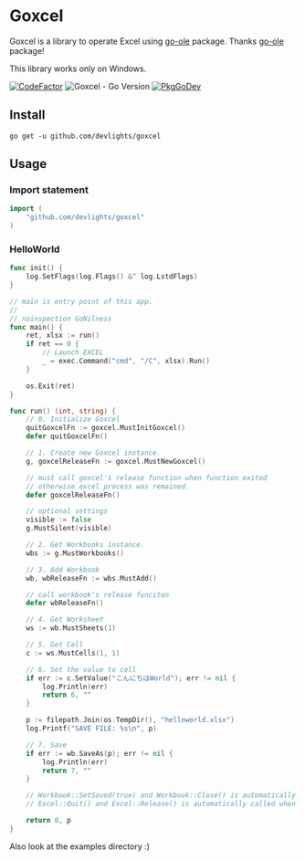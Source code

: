 # Goxcel

Goxcel is a library to operate Excel using [go-ole](https://github.com/go-ole/go-ole) package. Thanks [go-ole](https://github.com/go-ole/go-ole) package! 

This library works only on Windows.

[![CodeFactor](https://www.codefactor.io/repository/github/devlights/goxcel/badge)](https://www.codefactor.io/repository/github/devlights/goxcel)
![Goxcel - Go Version](https://img.shields.io/badge/go-1.17-blue.svg)
[![PkgGoDev](https://pkg.go.dev/badge/github.com/devlights/goxcel)](https://pkg.go.dev/github.com/devlights/goxcel)

## Install

```shell script
go get -u github.com/devlights/goxcel
```

## Usage

### Import statement

```go
import (
    "github.com/devlights/goxcel"
)
```

### HelloWorld

```go
func init() {
	log.SetFlags(log.Flags() &^ log.LstdFlags)
}

// main is entry point of this app.
//
// noinspection GoNilness
func main() {
	ret, xlsx := run()
	if ret == 0 {
		// Launch EXCEL
		_ = exec.Command("cmd", "/C", xlsx).Run()
	}

	os.Exit(ret)
}

func run() (int, string) {
	// 0. Initialize Goxcel
	quitGoxcelFn := goxcel.MustInitGoxcel()
	defer quitGoxcelFn()

	// 1. Create new Goxcel instance.
	g, goxcelReleaseFn := goxcel.MustNewGoxcel()

	// must call goxcel's release function when function exited
	// otherwise excel process was remained.
	defer goxcelReleaseFn()

	// optional settings
	visible := false
	g.MustSilent(visible)

	// 2. Get Workbooks instance.
	wbs := g.MustWorkbooks()

	// 3. Add Workbook
	wb, wbReleaseFn := wbs.MustAdd()

	// call workbook's release funciton
	defer wbReleaseFn()

	// 4. Get Worksheet
	ws := wb.MustSheets(1)

	// 5. Get Cell
	c := ws.MustCells(1, 1)

	// 6. Set the value to cell
	if err := c.SetValue("こんにちはWorld"); err != nil {
		log.Println(err)
		return 6, ""
	}

	p := filepath.Join(os.TempDir(), "helloworld.xlsx")
	log.Printf("SAVE FILE: %s\n", p)

	// 7. Save
	if err := wb.SaveAs(p); err != nil {
		log.Println(err)
		return 7, ""
	}

	// Workbook::SetSaved(true) and Workbook::Close() is automatically called when `defer wbReleaseFn()`.
	// Excel::Quit() and Excel::Release() is automatically called when `defer goxcelReleaseFn()`.

	return 0, p
}
```

Also look at the examples directory :)

